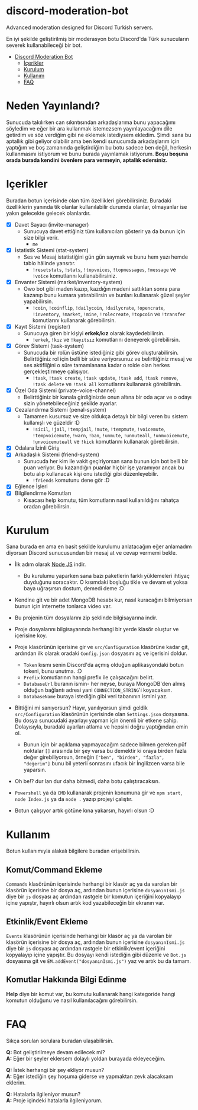 # discord-moderation-bot
 Advanced moderation designed for Discord Turkish servers.

 En iyi şekilde geliştirilmiş bir moderasyon botu Discord'da Türk sunucuların severek kullanabileceği bir bot.
 
- [Discord Moderation Bot](#discord-moderation-bot)
    - [İçerikler](#içerikler)
    - [Kurulum](#kurulum)
    - [Kullanım](#kullanım)
    - [FAQ](#faq)
    
    
# Neden Yayınlandı?
 Sunucuda takılırken can sıkıntısından arkadaşlarıma bunu yapacağımı söyledim ve eğer bir ara kullanmak istemezsem yayınlayacağımı dile getirdim ve söz verdiğim gibi ne eklemek istediysem ekledim. Şimdi sana bu aptallık gibi geliyor olabilir ama ben kendi sunucumda arkadaşlarım için yaptığım ve boş zamanında geliştirdiğim bu botu sadece ben değil, herkesin kullanmasını istiyorum ve bunu burada yayınlamak istiyorum. **Boşu boşuna orada burada kendini övenlere para vermeyin, aptallık edersiniz.**
    
# Içerikler
 Buradan botun içerisinde olan tüm özellikleri görebilirsiniz. Buradaki özelliklerin yanında tik olanlar kullanılabilir durumda olanlar, olmayanlar ise yakın gelecekte gelecek olanlardır.
 - [x] Davet Sayacı (invite-manager)
   * Sunucuya davet ettiğiniz tüm kullanıcıları gösterir ya da bunun için size bilgi verir.
     * `me`
 - [x] İstatistik Sistemi (stat-system)
   * Ses ve Mesaj istatistiğini gün gün saymak ve bunu hem yazı hemde tablo hâlinde yansıtır.
     * `!resetstats`, `!stats`, `!topvoices`, `!topmessages`, `!message` ve `!voice` komutlarını kullanabilirsiniz.
 - [x] Envanter Sistemi (market/inventory-system)
   * Owo bot gibi maden kazıp, kazdığın madeni sattıktan sonra para kazanıp bunu kumara yatırabilirsin ve bunları kullanarak güzel şeyler yapabilirsin.
     * `!coin`, `!coinflip`, `!dailycoin`, `!dailycrate`, `!opencrate`, `!inventory`, `!market`, `!mine`, `!rolecreate`, `!topcoin` ve `!transfer` komutlarını kullanarak görebilirsin.
 - [x] Kayıt Sistemi (register)
   * Sunucuya giren bir kişiyi **erkek/kız** olarak kaydedebilirsin.
     * `!erkek`, `!kız` ve `!kayıtsız` komutlarını deneyerek görebilirsin.
 - [x] Görev Sistemi (task-system)
   * Sunucuda bir rolün üstüne istediğiniz gibi görev oluşturabilirsin. Belirttiğiniz rol için belli bir süre veriyorsunuz ve belirttiğiniz mesaj ve ses aktifliğini o süre tamamlanana kadar o rolde olan herkes gerçekleştirmeye çalışıyor.
     * `!task`, `!task create`, `!task update`, `!task add`, `!task remove`, `!task delete` ve `!task all` komutlarını kullanarak görebilirsin.
 - [x] Özel Oda Sistemi (private-voice-channel)
   * Belirttiğiniz bir kanala girdiğinizde onun altına bir oda açar ve o odayı sizin yönetebileceğiniz şekilde ayarlar.
 - [x] Cezalandırma Sistemi (penal-system)
   * Tamamen kusursuz ve size oldukça detaylı bir bilgi veren bu sistem kullanışlı ve güzeldir :D
     * `!sicil`, `!jail`, `!tempjail`, `!mute`, `!tempmute`, `!voicemute`, `!tempvoicemute`, `!warn`, `!ban`, `!unmute`, `!unmuteall`, `!unmvoicemute`, `!unvoicemuteall` ve `!kick` komutlarını kullanarak görebilirsin.
 - [x] Odalara İzinli Giriş
 - [x] Arkadaşlık Sistemi (friend-system)
   * Sunucuda her kim ile vakit geçiriyorsan sana bunun için bot belli bir puan veriyor. Bu kazandığın puanlar hiçbir işe yaramıyor ancak bu botu alıp kullanacak kişi onu istediği gibi düzenleyebilir.
     * `!friends` komutunu dene gör :D
 - [x] Eğlence İşleri
 - [x] Bilgilendirme Komutları
   * Kısacası help komutu, tüm komutların nasıl kullanıldığını rahatça oradan görebilirsin.


# Kurulum
Sana burada en ama en basit şekilde kurulumu anlatacağım eğer anlamadım diyorsan Discord sunucusundan bir mesaj at ve cevap vermemi bekle.

* İlk adım olarak [Node JS](https://nodejs.org/en/) indir.
  * Bu kurulumu yaparken sana bazı paketlerin farklı yüklemeleri ihtiyaç duyduğunu soracaktır. O kısımdaki boşluğu tikle ve devam et yoksa baya uğraşırsın dostum, demedi deme :D
* Kendine git ve bir adet MongoDB hesabı kur, nasıl kuracağını bilmiyorsan bunun için internette tonlarca video var.
* Bu projenin tüm dosyalarını zip şeklinde bilgisayarına indir.
* Proje dosyalarını bilgisayarında herhangi bir yerde klasör oluştur ve içerisine koy.
* Proje klasörünün içerisine gir ve `src/Configuration` klasörüne kadar git, ardından ilk olarak oradaki `Config.json` dosyasını aç ve içerisini doldur.
  * `Token` kısmı senin Discord'da açmış olduğun aplikasyondaki botun tokeni, bunu unutma. :D
  * `Prefix` komutlarının hangi prefix ile çalışacağını belirt.
  * `DatabaseUrl` buranın ismin- her neyse, buraya MongoDB'den almış olduğun bağlantı adresi yani `CONNECTION_STRING`'i koyacaksın.
  * `DatabaseName` buraya istediğin gibi veri tabanının ismini yaz.
* Bittiğini mi sanıyorsun? Hayır, yanılıyorsun şimdi geldik `src/Configuration` klasörünün içerisinde olan `Settings.json` dosyasına. Bu dosya sunucudaki ayarlayı yapman için önemli bir etkene sahip. Dolayısıyla, buradaki ayarları atlama ve hepsini doğru yaptığından emin ol.
  * Bunun için bir açıklama yapmayacağım sadece bilmen gereken püf noktalar `[]` arasında bir şey varsa bu demektir ki oraya birden fazla değer girebiliyorsun, örneğin `["ben", "birden", "fazla", "değerim"]` bunu bil yeterli sonrasını ufacık bir İngilizcen varsa bile yaparsın.
* Oh be!? dur lan dur daha bitmedi, daha botu çalıştıracaksın.
* `Powershell` ya da `CMD` kullanarak projenin konumuna gir ve `npm start`, `node Index.js` ya da `node .` yazıp projeyi çalıştır.

* Botun çalışıyor artık götüne kına yakarsın, hayırlı olsun :D

# Kullanım
Botun kullanımıyla alakalı bilgilere buradan erişebilirsin.

## Komut/Command Ekleme
`Commands` klasörünün içerisinde herhangi bir klasör aç ya da varolan bir klasörün içerisine bir dosya aç, ardından bunun içerisine `dosyanınIsmi.js` diye bir `js` dosyası aç ardından rastgele bir komutun içeriğini kopyalayıp içine yapıştır, hayırlı olsun artık kod yazabileceğin bir ekranın var.

## Etkinlik/Event Ekleme
`Events` klasörünün içerisinde herhangi bir klasör aç ya da varolan bir klasörün içerisine bir dosya aç, ardından bunun içerisine `dosyanınIsmi.js` diye bir `js` dosyası aç ardından rastgele bir etkinlik/event içeriğini kopyalayıp içine yapıştır. Bu dosyayı kendi istediğin gibi düzenle ve `Bot.js` dosyasına git ve `EM.addEvent("dosyanınIsmi.js")` yaz ve artık bu da tamam.

## Komutlar Hakkında Bilgi Edinme
**Help** diye bir komut var, bu komutu kullanarak hangi kategoride hangi komutun olduğunu ve nasıl kullanılacağını görebilirsin.

# FAQ
Sıkça sorulan sorulara buradan ulaşabilirsin.

**Q:** Bot geliştirilmeye devam edilecek mi?<br />
**A:** Eğer bir şeyler eklersem dolaylı yoldan burayada ekleyeceğim.

**Q:** İstek herhangi bir şey ekliyor musun?<br />
**A:** Eğer istediğin şey hoşuma giderse ve yapmaktan zevk alacaksam eklerim.

**Q:** Hatalarla ilgileniyor musun?<br />
**A:** Proje içindeki hatalarla ilgileniyorum.


